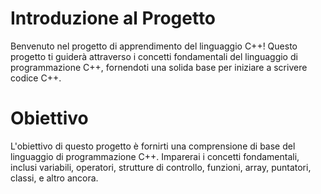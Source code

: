 
# Introduzione al Progetto
Benvenuto nel progetto di apprendimento del linguaggio C++! Questo progetto ti guiderà attraverso i concetti fondamentali del linguaggio di programmazione C++, fornendoti una solida base per iniziare a scrivere codice C++.

# Obiettivo
L'obiettivo di questo progetto è fornirti una comprensione di base del linguaggio di programmazione C++. Imparerai i concetti fondamentali, inclusi variabili, operatori, strutture di controllo, funzioni, array, puntatori, classi, e altro ancora. 
